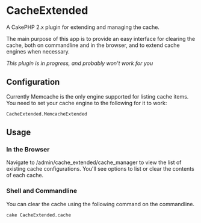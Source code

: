CacheExtended
=============

A CakePHP 2.x plugin for extending and managing the cache.

The main purpose of this app is to provide an easy interface for clearing the
cache, both on commandline and in the browser, and to extend cache engines when
necessary.

*This plugin is in progress, and probably won't work for you*

## Configuration

Currently Memcache is the only engine supported for listing cache items. You
need to set your cache engine to the following for it to work:

	CacheExtended.MemcacheExtended

## Usage

### In the Browser

Navigate to /admin/cache_extended/cache_manager to view the list of existing
cache configurations. You'll see options to list or clear the contents of each
cache.

### Shell and Commandline

You can clear the cache using the following command on the commandline.

	cake CacheExtended.cache